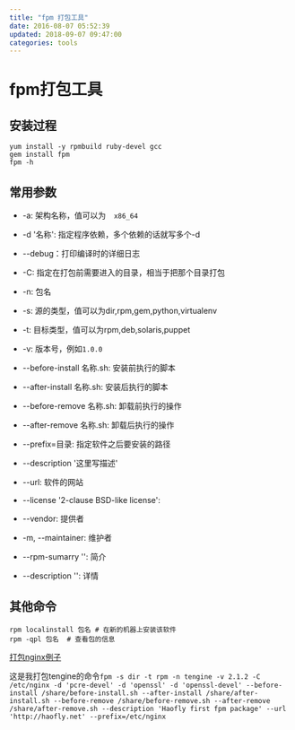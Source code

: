 ```yaml
---
title: "fpm 打包工具"
date: 2016-08-07 05:52:39
updated: 2018-09-07 09:47:00
categories: tools
---
```


# fpm打包工具

## 安装过程

```shell
yum install -y rpmbuild ruby-devel gcc
gem install fpm
fpm -h
```
## 常用参数
- -a: 架构名称，值可以为`  x86_64`
- -d '名称': 指定程序依赖，多个依赖的话就写多个-d
- --debug：打印编译时的详细日志

- -C: 指定在打包前需要进入的目录，相当于把那个目录打包
- -n: 包名
- -s: 源的类型，值可以为dir,rpm,gem,python,virtualenv
- -t: 目标类型，值可以为rpm,deb,solaris,puppet
- -v: 版本号，例如`1.0.0`
- --before-install 名称.sh: 安装前执行的脚本
- --after-install 名称.sh: 安装后执行的脚本
- --before-remove 名称.sh: 卸载前执行的操作
- --after-remove 名称.sh: 卸载后执行的操作
- --prefix=目录: 指定软件之后要安装的路径
- --description '这里写描述'
- --url: 软件的网站
- --license '2-clause BSD-like license': 
- --vendor: 提供者
- -m, --maintainer: 维护者
- --rpm-sumarry '': 简介
- --description '': 详情

## 其他命令

```shell
rpm localinstall 包名 # 在新的机器上安装该软件
rpm -qpl 包名  # 查看包的信息
```

[打包nginx例子](http://www.z-dig.com/fpm-custom-nginx-rpm-package.html)

这是我打包tengine的命令`fpm -s dir -t rpm -n tengine -v 2.1.2 -C /etc/nginx -d 'pcre-devel' -d 'openssl' -d 'openssl-devel' --before-install /share/before-install.sh --after-install /share/after-install.sh --before-remove /share/before-remove.sh --after-remove /share/after-remove.sh --description 'Haofly first fpm package' --url 'http://haofly.net' --prefix=/etc/nginx
`